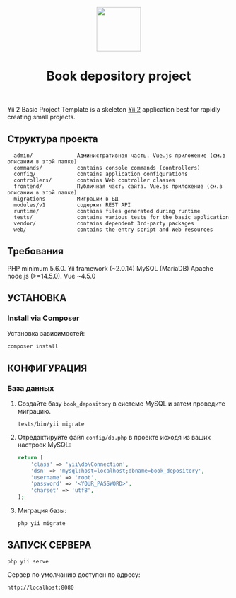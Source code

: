 <p align="center">
    <a href="https://github.com/yiisoft" target="_blank">
        <img src="https://avatars0.githubusercontent.com/u/993323" height="100px">
    </a>
    <h1 align="center">Book depository project</h1>
    <br>
</p>

Yii 2 Basic Project Template is a skeleton [Yii 2](http://www.yiiframework.com/) application best for
rapidly creating small projects.

Структура проекта
-------------------

      admin/              Административная часть. Vue.js приложение (см.в описании в этой папке)
      commands/           contains console commands (controllers)
      config/             contains application configurations
      controllers/        contains Web controller classes
      frontend/           Публичная часть сайта. Vue.js приложение (см.в описании в этой папке)
      migrations          Миграции в БД
      modules/v1          содержит REST API  
      runtime/            contains files generated during runtime
      tests/              contains various tests for the basic application
      vendor/             contains dependent 3rd-party packages
      web/                contains the entry script and Web resources



Требования
------------

PHP minimum 5.6.0. Yii framework (~2.0.14)
MySQL (MariaDB)
Apache
node.js (>=14.5.0). Vue ~4.5.0


УСТАНОВКА
------------

### Install via Composer

Установка зависимостей:

~~~
composer install
~~~


КОНФИГУРАЦИЯ
-------------

### База данных

1. Создайте базу `book_depository` в системе MySQL и затем проведите миграцию.

   ```
   tests/bin/yii migrate
   ```
2. Отредактируйте файл `config/db.php` в проекте исходя из ваших настроек MySQL:

    ```php
    return [
        'class' => 'yii\db\Connection',
        'dsn' => 'mysql:host=localhost;dbname=book_depository',
        'username' => 'root',
        'password' => '<YOUR_PASSWORD>',
        'charset' => 'utf8',
    ];
    ```
3. Миграция базы:

    ```
    php yii migrate
    ```

ЗАПУСК СЕРВЕРА
------------

~~~
php yii serve
~~~

Сервер по умолчанию доступен по адресу:
~~~
http://localhost:8080
~~~

